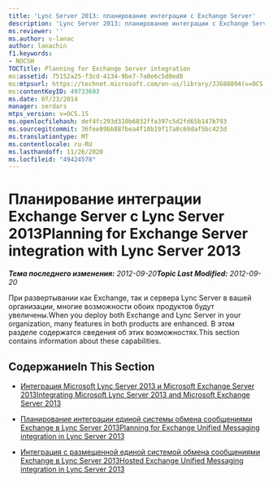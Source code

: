 ```yaml
---
title: 'Lync Server 2013: планирование интеграции с Exchange Server'
description: 'Lync Server 2013: планирование интеграции с Exchange Server.'
ms.reviewer: ''
ms.author: v-lanac
author: lanachin
f1.keywords:
- NOCSH
TOCTitle: Planning for Exchange Server integration
ms:assetid: 75152a25-f3cd-4134-9be7-7a0e6c5d0ed8
ms:mtpsurl: https://technet.microsoft.com/en-us/library/JJ688094(v=OCS.15)
ms:contentKeyID: 49733693
ms.date: 07/23/2014
manager: serdars
mtps_version: v=OCS.15
ms.openlocfilehash: def4fc293d310b6832ffa397c5d2fd65b147b793
ms.sourcegitcommit: 36fee89bb887bea4f18b19f17a8c69daf5bc423d
ms.translationtype: MT
ms.contentlocale: ru-RU
ms.lasthandoff: 11/26/2020
ms.locfileid: "49424578"
---
```

# <a name="planning-for-exchange-server-integration-with-lync-server-2013"></a><span data-ttu-id="577ec-103">Планирование интеграции Exchange Server с Lync Server 2013</span><span class="sxs-lookup"><span data-stu-id="577ec-103">Planning for Exchange Server integration with Lync Server 2013</span></span>

<div data-xmlns="http://www.w3.org/1999/xhtml">

<div class="topic" data-xmlns="http://www.w3.org/1999/xhtml" data-msxsl="urn:schemas-microsoft-com:xslt" data-cs="https://msdn.microsoft.com/">

<div data-asp="https://msdn2.microsoft.com/asp">



</div>

<div id="mainSection">

<div id="mainBody"><span data-ttu-id="577ec-104">

<span> </span></span><span class="sxs-lookup"><span data-stu-id="577ec-104">

<span> </span></span></span>

<span data-ttu-id="577ec-105">_**Тема последнего изменения:** 2012-09-20_</span><span class="sxs-lookup"><span data-stu-id="577ec-105">_**Topic Last Modified:** 2012-09-20_</span></span>

<span data-ttu-id="577ec-106">При развертывании как Exchange, так и сервера Lync Server в вашей организации, многие возможности обоих продуктов будут увеличены.</span><span class="sxs-lookup"><span data-stu-id="577ec-106">When you deploy both Exchange and Lync Server in your organization, many features in both products are enhanced.</span></span> <span data-ttu-id="577ec-107">В этом разделе содержатся сведения об этих возможностях.</span><span class="sxs-lookup"><span data-stu-id="577ec-107">This section contains information about these capabilities.</span></span>

<div>

## <a name="in-this-section"></a><span data-ttu-id="577ec-108">Содержание</span><span class="sxs-lookup"><span data-stu-id="577ec-108">In This Section</span></span>

  - [<span data-ttu-id="577ec-109">Интеграция Microsoft Lync Server 2013 и Microsoft Exchange Server 2013</span><span class="sxs-lookup"><span data-stu-id="577ec-109">Integrating Microsoft Lync Server 2013 and Microsoft Exchange Server 2013</span></span>](lync-server-2013-integrating-with-microsoft-exchange-server-2013.md)

  - [<span data-ttu-id="577ec-110">Планирование интеграции единой системы обмена сообщениями Exchange в Lync Server 2013</span><span class="sxs-lookup"><span data-stu-id="577ec-110">Planning for Exchange Unified Messaging integration in Lync Server 2013</span></span>](lync-server-2013-planning-for-exchange-unified-messaging-integration.md)

  - [<span data-ttu-id="577ec-111">Интеграция с размещенной единой системой обмена сообщениями Exchange в Lync Server 2013</span><span class="sxs-lookup"><span data-stu-id="577ec-111">Hosted Exchange Unified Messaging integration in Lync Server 2013</span></span>](lync-server-2013-hosted-exchange-unified-messaging-integration.md)

<span data-ttu-id="577ec-112"></div>

</div>

<span> </span>

</div>

</div>

</span><span class="sxs-lookup"><span data-stu-id="577ec-112"></div>

</div>

<span> </span>

</div>

</div>

</span></span></div>

